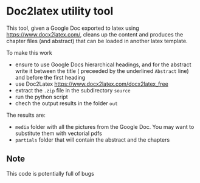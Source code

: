 # Doc2latex utility tool

This tool, given a Google Doc exported to latex using https://www.docx2latex.com/, cleans up the content and produces the chapter files (and abstract) that can be loaded in another latex template.

To make this work

- ensure to use Google Docs hierarchical headings, and for the abstract write it between the title ( preceeded by the underlined `Abstract` line) and before the first heading
- use Doc2Latex https://www.docx2latex.com/docx2latex_free
- extract the `.zip` file in the subdirectory `source`
- run the python script
- chech the output results in the folder `out`

The results are:

- `media` folder with all the pictures from the Google Doc. You may want to substitute them with vectorial pdfs
- `partials` folder that will contain the abstract and the chapters

## Note

This code is potentially full of bugs

